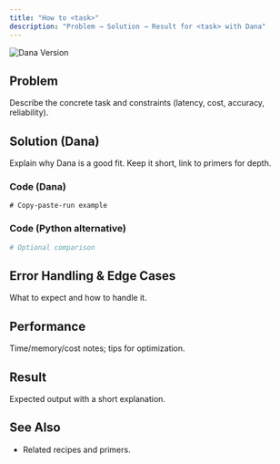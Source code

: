 ```yaml
---
title: "How to <task>"
description: "Problem → Solution → Result for <task> with Dana"
---
```

<!-- Compatible with Dana vX.Y.Z -->
![Dana Version](https://img.shields.io/pypi/v/dana-lang)

## Problem
Describe the concrete task and constraints (latency, cost, accuracy, reliability).

## Solution (Dana)
Explain why Dana is a good fit. Keep it short, link to primers for depth.

### Code (Dana)
```na
# Copy-paste-run example
```

### Code (Python alternative)
```python
# Optional comparison
```

## Error Handling & Edge Cases
What to expect and how to handle it.

## Performance
Time/memory/cost notes; tips for optimization.

## Result
Expected output with a short explanation.

## See Also
- Related recipes and primers.



